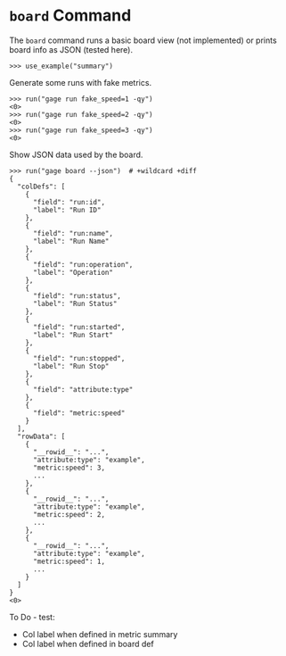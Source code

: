 # `board` Command

The `board` command runs a basic board view (not implemented) or prints
board info as JSON (tested here).

    >>> use_example("summary")

Generate some runs with fake metrics.

    >>> run("gage run fake_speed=1 -qy")
    <0>
    >>> run("gage run fake_speed=2 -qy")
    <0>
    >>> run("gage run fake_speed=3 -qy")
    <0>

Show JSON data used by the board.

    >>> run("gage board --json")  # +wildcard +diff
    {
      "colDefs": [
        {
          "field": "run:id",
          "label": "Run ID"
        },
        {
          "field": "run:name",
          "label": "Run Name"
        },
        {
          "field": "run:operation",
          "label": "Operation"
        },
        {
          "field": "run:status",
          "label": "Run Status"
        },
        {
          "field": "run:started",
          "label": "Run Start"
        },
        {
          "field": "run:stopped",
          "label": "Run Stop"
        },
        {
          "field": "attribute:type"
        },
        {
          "field": "metric:speed"
        }
      ],
      "rowData": [
        {
          "__rowid__": "...",
          "attribute:type": "example",
          "metric:speed": 3,
          ...
        },
        {
          "__rowid__": "...",
          "attribute:type": "example",
          "metric:speed": 2,
          ...
        },
        {
          "__rowid__": "...",
          "attribute:type": "example",
          "metric:speed": 1,
          ...
        }
      ]
    }
    <0>

To Do - test:

- Col label when defined in metric summary
- Col label when defined in board def
